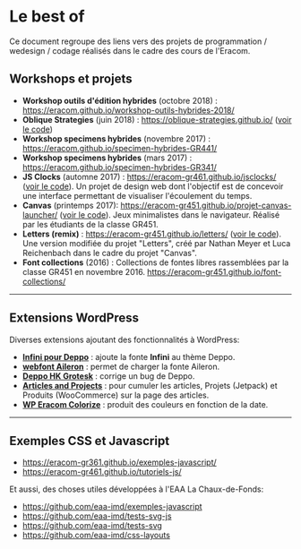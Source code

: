 # Le best of

Ce document regroupe des liens vers des projets de programmation / wedesign / codage réalisés dans le cadre des cours de l'Eracom.

## Workshops et projets

- **Workshop outils d'édition hybrides** (octobre 2018) : https://eracom.github.io/workshop-outils-hybrides-2018/
- **Oblique Strategies** (juin 2018) : https://oblique-strategies.github.io/ ([voir le code](https://github.com/oblique-strategies/oblique-strategies.github.io))
- **Workshop specimens hybrides** (novembre 2017) : https://eracom.github.io/specimen-hybrides-GR441/
- **Workshop specimens hybrides** (mars 2017) : https://eracom.github.io/specimen-hybrides-GR341/
- **JS Clocks** (automne 2017) : https://eracom-gr461.github.io/jsclocks/ ([voir le code](https://github.com/eracom-gr461?q=jsclocks)). Un projet de design web dont l'objectif est de concevoir une interface permettant de visualiser l'écoulement du temps.
- **Canvas** (printemps 2017): https://eracom-gr451.github.io/projet-canvas-launcher/ ([voir le code](https://github.com/eracom-gr451/projet-canvas-launcher)). Jeux minimalistes dans le navigateur. Réalisé par les étudiants de la classe GR451.
- **Letters (remix)** : https://eracom-gr451.github.io/letters/ ([voir le code](https://github.com/eracom-gr451/letters/)). Une version modifiée du projet "Letters", créé par Nathan Meyer et Luca Reichenbach dans le cadre du projet "Canvas".
- **Font collections** (2016) : Collections de fontes libres rassemblées par la classe GR451 en novembre 2016. https://eracom-gr451.github.io/font-collections/

***

## Extensions WordPress

Diverses extensions ajoutant des fonctionnalités à WordPress:

- **[Infini pour Deppo](https://github.com/eracom/infini-pour-deppo)** : ajoute la fonte **Infini** au thème Deppo.
- **[webfont Aileron](https://github.com/eracom/webfont-aileron)** : permet de charger la fonte Aileron.
- **[Deppo HK Grotesk](https://github.com/eracom/deppo-hk-grotesk)** : corrige un bug de Deppo.
- **[Articles and Projects](https://github.com/eracom/articles-and-projects)** : pour cumuler les articles, Projets (Jetpack) et Produits (WooCommerce) sur la page des articles.
- **[WP Eracom Colorize](https://github.com/eracom/wp-eracom-colorize)** : produit des couleurs en fonction de la date.

***

## Exemples CSS et Javascript

- https://eracom-gr361.github.io/exemples-javascript/
- https://eracom-gr461.github.io/tutoriels-js/

Et aussi, des choses utiles développées à l'EAA La Chaux-de-Fonds:

- https://github.com/eaa-imd/exemples-javascript
- https://github.com/eaa-imd/tests-svg-js
- https://github.com/eaa-imd/tests-svg
- https://github.com/eaa-imd/css-layouts

